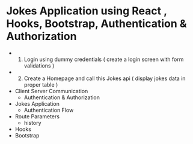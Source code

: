 # Jokes Application using React , Hooks, Bootstrap, Authentication & Authorization

- 1. Login using dummy credentials ( create a login screen with form validations
     )
- 2. Create a Homepage and call this Jokes api ( display jokes data in proper
     table )
- Client Server Communication
  - Authentication & Authorization
- Jokes Application
  - Authentication Flow
- Route Parameters
  - history
- Hooks
- Bootstrap
